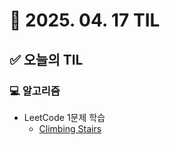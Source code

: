 # 📅 2025. 04. 17 TIL

## ✅ 오늘의 TIL

### 💻 알고리즘

- LeetCode 1문제 학습  
  - [Climbing Stairs](https://leetcode.com/problems/climbing-stairs/)
